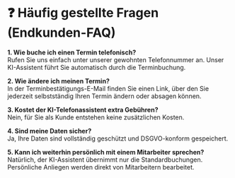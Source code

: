 # ❓ Häufig gestellte Fragen (Endkunden-FAQ)

**1. Wie buche ich einen Termin telefonisch?**  
Rufen Sie uns einfach unter unserer gewohnten Telefonnummer an. Unser KI-Assistent führt Sie automatisch durch die Terminbuchung.

**2. Wie ändere ich meinen Termin?**  
In der Terminbestätigungs-E-Mail finden Sie einen Link, über den Sie jederzeit selbstständig Ihren Termin ändern oder absagen können.

**3. Kostet der KI-Telefonassistent extra Gebühren?**  
Nein, für Sie als Kunde entstehen keine zusätzlichen Kosten.

**4. Sind meine Daten sicher?**  
Ja, Ihre Daten sind vollständig geschützt und DSGVO-konform gespeichert.

**5. Kann ich weiterhin persönlich mit einem Mitarbeiter sprechen?**  
Natürlich, der KI-Assistent übernimmt nur die Standardbuchungen. Persönliche Anliegen werden direkt von Mitarbeitern bearbeitet.
